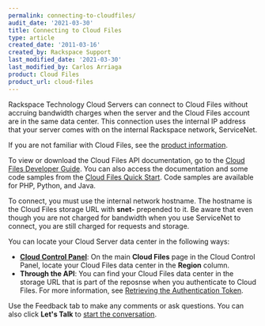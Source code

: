```yaml
---
permalink: connecting-to-cloudfiles/
audit_date: '2021-03-30'
title: Connecting to Cloud Files
type: article
created_date: '2011-03-16'
created_by: Rackspace Support
last_modified_date: '2021-03-30'
last_modified_by: Carlos Arriaga
product: Cloud Files
product_url: cloud-files
---
```


Rackspace Technology Cloud Servers can connect to Cloud Files without accruing
bandwidth charges when the server and the Cloud Files account are in the
same data center. This connection uses the internal IP
address that your server comes with on the internal Rackspace network,
ServiceNet.

If you are not familiar with Cloud Files, see the [product information](https://www.rackspace.com/cloud/files).

To view or download the Cloud Files API documentation, go to the
[Cloud Files Developer Guide](https://docs.rackspace.com/docs/cloud-files/v1/).
You can also access the documentation and some code samples from the
[Cloud Files Quick Start](https://docs.rackspace.com/docs/cloud-files/quickstart/).
Code samples are available for PHP, Python, and Java.

To connect, you must use the internal network hostname. The hostname is the
Cloud Files storage URL with **snet-** prepended to it. Be
aware that even though you are not charged for bandwidth when you use
ServiceNet to connect, you are still charged for requests and
storage.

You can locate your Cloud Server data center in the following
ways:

-   **[Cloud Control Panel](https://login.rackspace.com/)**: On the
    main **Cloud Files** page in the Cloud Control Panel, locate your Cloud Files
    data center in the **Region** column.
-   **Through the API**: You can find your Cloud Files data center in
    the storage URL that is part of the reposnse when you authenticate to
    Cloud Files. For more information, see
    [Retrieving the Authentication Token](https://docs.rackspace.com/docs/cloud-files/v1/developer-guide/#document-getting-started/authenticate).

Use the Feedback tab to make any comments or ask questions. You can also click
**Let's Talk** to [start the conversation](https://www.rackspace.com/). 
